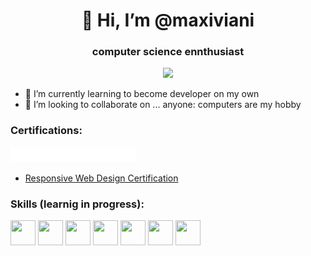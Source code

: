 <h1 align="center">👋 Hi, I’m @maxiviani</h1>
<h3 align="center">computer science ennthusiast</h3>
<p align="center"><img src="https://komarev.com/ghpvc/?username=maxiviani&style=flat-square&color=brightgreen" /></p>
<ul>
  <li>🌱 I’m currently learning to become developer on my own</li>
  <li>💞 I’m looking to collaborate on ... anyone: computers are my hobby</li>
</ul>




<h3>Certifications:</h3>
<img src="./fcc_primary_small.png" />
<ul>
  <li><a href="https://www.freecodecamp.org/italian/certification/maxiviani/responsive-web-design">Responsive Web Design Certification</a></li>
</ul>

<h3>Skills (learnig in progress):</h3>


<img src="https://cdn.jsdelivr.net/gh/devicons/devicon/icons/c/c-original.svg" width="40" height="40"/> <img src="https://cdn.jsdelivr.net/gh/devicons/devicon/icons/php/php-original.svg" width="40" height="40"/> <img src="https://cdn.jsdelivr.net/gh/devicons/devicon/icons/html5/html5-original-wordmark.svg" width="40" height="40"/> <img src="https://cdn.jsdelivr.net/gh/devicons/devicon/icons/css3/css3-original-wordmark.svg" width="40" height="40"/> <img src="https://cdn.jsdelivr.net/gh/devicons/devicon/icons/mysql/mysql-original-wordmark.svg" width="40" height="40"/> <img src="https://cdn.jsdelivr.net/gh/devicons/devicon/icons/docker/docker-original-wordmark.svg" width="40" height="40"/> <img src="https://cdn.jsdelivr.net/gh/devicons/devicon/icons/javascript/javascript-original.svg" width="40" height="40"/>
          
          
          
          
          
          
          
<!---
maxiviani/maxiviani is a ✨ special ✨ repository because its `README.md` (this file) appears on your GitHub profile.
You can click the Preview link to take a look at your changes.
--->
